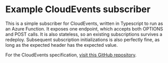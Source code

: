 # Example CloudEvents subscriber

This is a simple subscriber for CloudEvents, written in Typescript to run as an Azure Function.
It exposes one endpoint, which accepts both OPTIONS and POST calls.
It is also stateless, so an existing subscriptions survives a redeploy.
Subsequent subscription initializations is also perfectly fine, as long as the expected header has the expected value.

For the CloudEvents specification, [visit this GitHub repository](https://github.com/cloudevents/spec).
